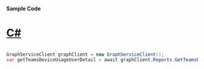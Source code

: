 #### Sample Code
# [C#](#tab/Csharp)

```C#

GraphServiceClient graphClient = new GraphServiceClient();
var getTeamsDeviceUsageUserDetail = await graphClient.Reports.GetTeamsDeviceUsageUserDetail.Request().GetAsync();

```
